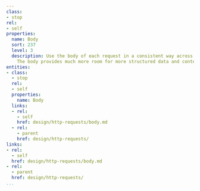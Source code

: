 ```yaml
---
class:
- stop
rel:
- self
properties:
  name: Body
  sort: 237
  level: 3
  description: Use the body of each request in a consistent way across API operations.
    The body provides much more room for more structured data and content.
entities:
- class:
  - stop
  rel:
  - self
  properties:
    name: Body
  links:
  - rel:
    - self
    href: design/http-requests/body.md
  - rel:
    - parent
    href: design/http-requests/
links:
- rel:
  - self
  href: design/http-requests/body.md
- rel:
  - parent
  href: design/http-requests/
...
```

